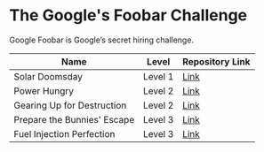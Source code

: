 # The Google's Foobar Challenge
Google Foobar is Google’s secret hiring challenge. 

| Name | Level | Repository Link | 
| --- | --- | --- | 
|	Solar Doomsday	|	Level 1	| [Link](https://github.com/ayushi7rawat/Gooogle-Foobar/tree/master/Level%201) | 
|	Power Hungry	|	Level 2	| [Link](https://github.com/ayushi7rawat/Gooogle-Foobar/tree/master/Level%202/PowerHungry) |
|	Gearing Up for Destruction	|	Level 2	| [Link](https://github.com/ayushi7rawat/Gooogle-Foobar/tree/master/Level%202/GearingUpforDestruction) | 
|	Prepare the Bunnies' Escape	|	Level 3	| [Link](https://github.com/ayushi7rawat/Gooogle-Foobar/tree/master/Level%203) |
|	Fuel Injection Perfection	|	Level 3	| [Link](https://github.com/ayushi7rawat/Gooogle-Foobar/tree/master/Level%201) | 

